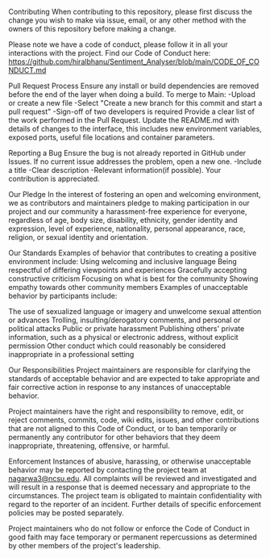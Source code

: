 Contributing
When contributing to this repository, please first discuss the change you wish to make via issue, email, or any other method with the owners of this repository before making a change.

Please note we have a code of conduct, please follow it in all your interactions with the project. Find our Code of Conduct here: https://github.com/hiralbhanu/Sentiment_Analyser/blob/main/CODE_OF_CONDUCT.md

Pull Request Process
Ensure any install or build dependencies are removed before the end of the layer when doing a build. To merge to Main: -Upload or create a new file -Select "Create a new branch for this commit and start a pull request" -Sign-off of two developers is required Provide a clear list of the work performed in the Pull Request. Update the README.md with details of changes to the interface, this includes new environment variables, exposed ports, useful file locations and container parameters.

Reporting a Bug
Ensure the bug is not already reported in GitHub under Issues. If no current issue addresses the problem, open a new one. -Include a title -Clear description -Relevant information(if possible). Your contribution is appreciated.

Our Pledge
In the interest of fostering an open and welcoming environment, we as contributors and maintainers pledge to making participation in our project and our community a harassment-free experience for everyone, regardless of age, body size, disability, ethnicity, gender identity and expression, level of experience, nationality, personal appearance, race, religion, or sexual identity and orientation.

Our Standards
Examples of behavior that contributes to creating a positive environment include: Using welcoming and inclusive language Being respectful of differing viewpoints and experiences Gracefully accepting constructive criticism Focusing on what is best for the community Showing empathy towards other community members Examples of unacceptable behavior by participants include:

The use of sexualized language or imagery and unwelcome sexual attention or advances Trolling, insulting/derogatory comments, and personal or political attacks Public or private harassment Publishing others' private information, such as a physical or electronic address, without explicit permission Other conduct which could reasonably be considered inappropriate in a professional setting

Our Responsibilities
Project maintainers are responsible for clarifying the standards of acceptable behavior and are expected to take appropriate and fair corrective action in response to any instances of unacceptable behavior.

Project maintainers have the right and responsibility to remove, edit, or reject comments, commits, code, wiki edits, issues, and other contributions that are not aligned to this Code of Conduct, or to ban temporarily or permanently any contributor for other behaviors that they deem inappropriate, threatening, offensive, or harmful.

Enforcement
Instances of abusive, harassing, or otherwise unacceptable behavior may be reported by contacting the project team at nagarwa3@ncsu.edu. All complaints will be reviewed and investigated and will result in a response that is deemed necessary and appropriate to the circumstances. The project team is obligated to maintain confidentiality with regard to the reporter of an incident. Further details of specific enforcement policies may be posted separately.

Project maintainers who do not follow or enforce the Code of Conduct in good faith may face temporary or permanent repercussions as determined by other members of the project's leadership.

